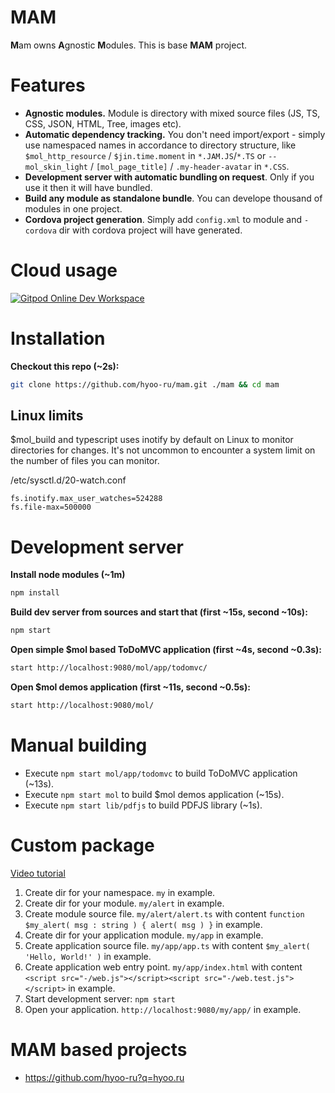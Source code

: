 # MAM

**M**am owns **A**gnostic **M**odules.
This is base **MAM** project.

# Features

* **Agnostic modules.** Module is directory with mixed source files (JS, TS, CSS, JSON, HTML, Tree, images etc).
* **Automatic dependency tracking.** You don't need import/export - simply use namespaced names in accordance to directory structure, like `$mol_http_resource` / `$jin.time.moment` in `*.JAM.JS`/`*.TS` or `--mol_skin_light` / `[mol_page_title]` / `.my-header-avatar` in `*.CSS`.
* **Development server with automatic bundling on request**. Only if you use it then it will have bundled.
* **Build any module as standalone bundle**. You can develope thousand of modules in one project.
* **Cordova project generation**. Simply add `config.xml` to module and `-cordova` dir with cordova project will have generated.

# Cloud usage

[![Gitpod Online Dev Workspace](https://img.shields.io/badge/Gitpod-Online--Dev--Workspace-blue?logo=gitpod)](https://gitpod.io/#https://github.com/hyoo-ru/mam)


# Installation

**Checkout this repo (~2s):**

```sh
git clone https://github.com/hyoo-ru/mam.git ./mam && cd mam
```

## Linux limits

$mol_build and typescript uses inotify by default on Linux to monitor directories for changes. It's not uncommon to encounter a system limit on the number of files you can monitor.

/etc/sysctl.d/20-watch.conf

```
fs.inotify.max_user_watches=524288
fs.file-max=500000
```

# Development server

**Install node modules (~1m)**

```sh
npm install
```

**Build dev server from sources and start that (first ~15s, second ~10s):**

```sh
npm start
```

**Open simple $mol based ToDoMVC application (first ~4s, second ~0.3s):**

```sh
start http://localhost:9080/mol/app/todomvc/
```

**Open $mol demos application (first ~11s, second ~0.5s):**

```sh
start http://localhost:9080/mol/
```

# Manual building

* Execute `npm start mol/app/todomvc` to build ToDoMVC application (~13s).
* Execute `npm start mol` to build $mol demos application (~15s).
* Execute `npm start lib/pdfjs` to build PDFJS library (~1s).

# Custom package

[Video tutorial](https://www.youtube.com/watch?v=PyK3if5sgN0)

1. Create dir for your namespace. `my` in example.
2. Create dir for your module. `my/alert` in example.
3. Create module source file. `my/alert/alert.ts` with content `function $my_alert( msg : string ) { alert( msg ) }` in example.
4. Create dir for your application module. `my/app` in example.
5. Create application source file. `my/app/app.ts` with content `$my_alert( 'Hello, World!' )` in example.
6. Create application web entry point. `my/app/index.html` with content `<script src="-/web.js"></script><script src="-/web.test.js"></script>` in example.
7. Start development server: `npm start`
8. Open your application. `http://localhost:9080/my/app/` in example.

# MAM based projects

- https://github.com/hyoo-ru?q=hyoo.ru
